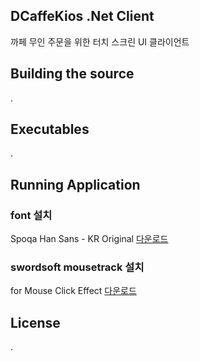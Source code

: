 ## DCaffeKios .Net Client

까페 무인 주문을 위한 터치 스크린 UI 클라이언트

## Building the source

.

## Executables

.

## Running Application

### font 설치

Spoqa Han Sans - KR Original
[다운로드](https://github.com/spoqa/spoqa-han-sans/releases/download/2.1.0/SpoqaHanSans_original.zip)

### swordsoft mousetrack 설치

for Mouse Click Effect
[다운로드](http://www.swordsoft.idv.tw/mousetrack/)

## License

.
